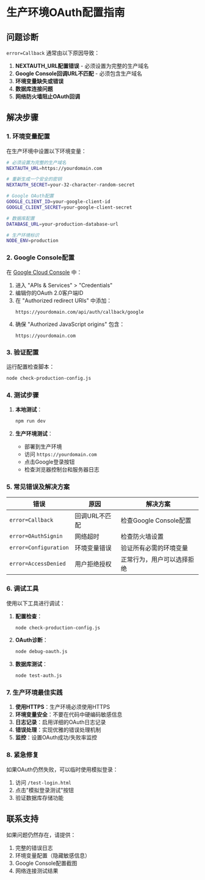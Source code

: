 # 生产环境OAuth配置指南

## 问题诊断

`error=Callback` 通常由以下原因导致：

1. **NEXTAUTH_URL配置错误** - 必须设置为完整的生产域名
2. **Google Console回调URL不匹配** - 必须包含生产域名
3. **环境变量缺失或错误**
4. **数据库连接问题**
5. **网络防火墙阻止OAuth回调**

## 解决步骤

### 1. 环境变量配置

在生产环境中设置以下环境变量：

```bash
# 必须设置为完整的生产域名
NEXTAUTH_URL=https://yourdomain.com

# 重新生成一个安全的密钥
NEXTAUTH_SECRET=your-32-character-random-secret

# Google OAuth配置
GOOGLE_CLIENT_ID=your-google-client-id
GOOGLE_CLIENT_SECRET=your-google-client-secret

# 数据库配置
DATABASE_URL=your-production-database-url

# 生产环境标识
NODE_ENV=production
```

### 2. Google Console配置

在 [Google Cloud Console](https://console.cloud.google.com/) 中：

1. 进入 "APIs & Services" > "Credentials"
2. 编辑你的OAuth 2.0客户端ID
3. 在 "Authorized redirect URIs" 中添加：
   ```
   https://yourdomain.com/api/auth/callback/google
   ```
4. 确保 "Authorized JavaScript origins" 包含：
   ```
   https://yourdomain.com
   ```

### 3. 验证配置

运行配置检查脚本：
```bash
node check-production-config.js
```

### 4. 测试步骤

1. **本地测试**：
   ```bash
   npm run dev
   ```

2. **生产环境测试**：
   - 部署到生产环境
   - 访问 `https://yourdomain.com`
   - 点击Google登录按钮
   - 检查浏览器控制台和服务器日志

### 5. 常见错误及解决方案

| 错误 | 原因 | 解决方案 |
|------|------|----------|
| `error=Callback` | 回调URL不匹配 | 检查Google Console配置 |
| `error=OAuthSignin` | 网络超时 | 检查防火墙设置 |
| `error=Configuration` | 环境变量错误 | 验证所有必需的环境变量 |
| `error=AccessDenied` | 用户拒绝授权 | 正常行为，用户可以选择拒绝 |

### 6. 调试工具

使用以下工具进行调试：

1. **配置检查**：
   ```bash
   node check-production-config.js
   ```

2. **OAuth诊断**：
   ```bash
   node debug-oauth.js
   ```

3. **数据库测试**：
   ```bash
   node test-auth.js
   ```

### 7. 生产环境最佳实践

1. **使用HTTPS**：生产环境必须使用HTTPS
2. **环境变量安全**：不要在代码中硬编码敏感信息
3. **日志记录**：启用详细的OAuth日志记录
4. **错误处理**：实现优雅的错误处理机制
5. **监控**：设置OAuth成功/失败率监控

### 8. 紧急修复

如果OAuth仍然失败，可以临时使用模拟登录：

1. 访问 `/test-login.html`
2. 点击"模拟登录测试"按钮
3. 验证数据库存储功能

## 联系支持

如果问题仍然存在，请提供：
1. 完整的错误日志
2. 环境变量配置（隐藏敏感信息）
3. Google Console配置截图
4. 网络连接测试结果
